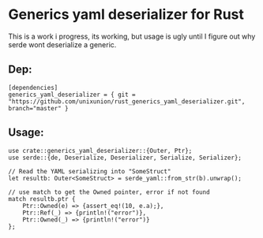 # Generics yaml deserializer for Rust

This is a work i progress, its working, but usage is ugly until I figure out why serde wont
deserialize a generic.

## Dep:

    [dependencies]
    generics_yaml_deserializer = { git = "https://github.com/unixunion/rust_generics_yaml_deserializer.git", branch="master" }
    

## Usage:

    use crate::generics_yaml_deserializer::{Outer, Ptr};
    use serde::{de, Deserialize, Deserializer, Serialize, Serializer};
    
    // Read the YAML serializing into "SomeStruct"        
    let resultb: Outer<SomeStruct> = serde_yaml::from_str(b).unwrap();
    
    // use match to get the Owned pointer, error if not found
    match resultb.ptr {
        Ptr::Owned(e) => {assert_eq!(10, e.a);},
        Ptr::Ref(_) => {println!("error")},
        Ptr::Owned(_) => {println!("error")}
    };
    
 